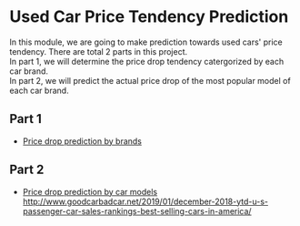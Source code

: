 # Used Car Price Tendency Prediction

In this module, we are going to make prediction towards used cars' price tendency. There are total 2 parts in this project.\
In part 1, we will determine the price drop tendency catergorized by each car brand.\
In part 2, we will predict the actual price drop of the most popular model of each car brand.


## Part 1
* [Price drop prediction by brands](https://github.com/danniely/Used-Car-Price/blob/Hyunho/Used_Car_price.ipynb)
    
## Part 2
* [Price drop prediction by car models](https://github.com/danniely/Used-Car-Price/blob/Hyunho/Car_model_price.ipynb) 
http://www.goodcarbadcar.net/2019/01/december-2018-ytd-u-s-passenger-car-sales-rankings-best-selling-cars-in-america/
